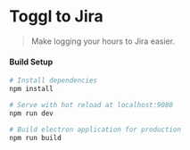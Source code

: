 # Toggl to Jira

> Make logging your hours to Jira easier.

#### Build Setup

``` bash
# Install dependencies
npm install

# Serve with hot reload at localhost:9080
npm run dev

# Build electron application for production
npm run build

